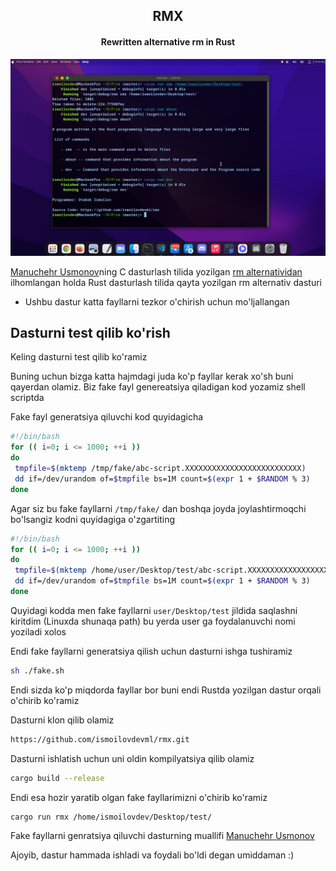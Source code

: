 <h2 align="center">RMX</h2>

<h4 align="center">Rewritten alternative rm in Rust</h4>


![alt text](https://github.com/ismoilovdevml/alternative-rm/blob/master/assets/rmx.png)



[Manuchehr Usmonov](https://github.com/yetimdasturchi)ning C dasturlash tilida yozilgan [rm alternatividan](https://t.me/yetimdasturchi/1191) ilhomlangan holda Rust dasturlash tilida qayta yozilgan rm alternativ dasturi


* Ushbu dastur katta fayllarni tezkor o'chirish uchun mo'ljallangan


## Dasturni test qilib ko'rish

Keling dasturni test qilib ko'ramiz

Buning uchun bizga katta hajmdagi juda ko'p fayllar kerak xo'sh buni qayerdan olamiz. Biz fake fayl genereatsiya qiladigan kod yozamiz shell scriptda

Fake fayl generatsiya qiluvchi kod quyidagicha

```bash
#!/bin/bash
for (( i=0; i <= 1000; ++i ))
do
 tmpfile=$(mktemp /tmp/fake/abc-script.XXXXXXXXXXXXXXXXXXXXXXXXXX)
 dd if=/dev/urandom of=$tmpfile bs=1M count=$(expr 1 + $RANDOM % 3)
done
```

Agar siz bu fake fayllarni `/tmp/fake/` dan boshqa joyda joylashtirmoqchi bo'lsangiz kodni quyidagiga o'zgartiting

```bash
#!/bin/bash
for (( i=0; i <= 1000; ++i ))
do
 tmpfile=$(mktemp /home/user/Desktop/test/abc-script.XXXXXXXXXXXXXXXXXXXXXXXXXX)
 dd if=/dev/urandom of=$tmpfile bs=1M count=$(expr 1 + $RANDOM % 3)
done
```

Quyidagi kodda men fake fayllarni `user/Desktop/test` jildida saqlashni kiritdim (Linuxda shunaqa path) bu yerda user ga foydalanuvchi nomi yoziladi xolos

Endi fake fayllarni generatsiya qilish uchun dasturni ishga tushiramiz

```bash
sh ./fake.sh
```

Endi sizda ko'p miqdorda fayllar bor buni endi Rustda yozilgan dastur orqali o'chirib ko'ramiz


Dasturni klon qilib olamiz

```bash
https://github.com/ismoilovdevml/rmx.git
```

Dasturni ishlatish uchun uni oldin kompilyatsiya qilib olamiz

```bash
cargo build --release
```

Endi esa hozir yaratib olgan fake fayllarimizni o'chirib ko'ramiz 

```bash
cargo run rmx /home/ismoilovdev/Desktop/test/
```
Fake fayllarni genratsiya qiluvchi dasturning muallifi [Manuchehr Usmonov](https://manu.uno/)


Ajoyib, dastur hammada ishladi va foydali bo'ldi degan umiddaman :)
